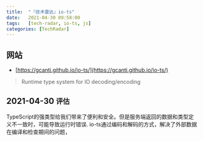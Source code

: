 ```yaml
---
title:  "『技术雷达』io-ts"
date:   2021-04-30 09:58:00
tags:   [tech-radar, io-ts, js]
categories: [TechRadar]
---
```


## 网站

- [https://gcanti.github.io/io-ts/](https://gcanti.github.io/io-ts/)

> Runtime type system for IO decoding/encoding

## 2021-04-30 `评估`

TypeScript的强类型给我们带来了便利和安全。但是服务端返回的数据和类型定义不一致时，可能导致运行时错误.
io-ts通过编码和解码的方式，解决了外部数据在编译和检查期间的问题，